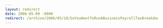 ```yaml
---
layout: redirect
date: 2006-05-09 -0800
redirect: /archive/2006/05/10/SoYouWantToRunABusinessPayrollTaxBreakdown.aspx/
---
```

